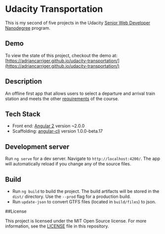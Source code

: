 # Udacity Transportation

This is my second of five projects in the Udacity [Senior Web Developer Nanodegree](https://www.udacity.com/course/senior-web-developer-nanodegree--nd802) program.

## Demo

To view the state of this project, checkout the demo at: [https://adriancarriger.github.io/udacity-transportation/](https://adriancarriger.github.io/udacity-transportation/)

## Description

An offline first app that allows users to select a departure and arrival train station and meets the other [requirements](REQUIREMENTS.md) of the course.

## Tech Stack

* Front end: [Angular 2](https://github.com/angular/angular) version ~2.0.0
* Scaffolding: [angular-cli](https://github.com/angular/angular-cli) version 1.0.0-beta.17

## Development server

Run `ng serve` for a dev server. Navigate to `http://localhost:4200/`. The app will automatically reload if you change any of the source files.

## Build

* Run `ng build` to build the project. The build artifacts will be stored in the `dist/` directory. Use the `--prod` flag for a production build.
* Run `update-json` to convert GTFS files (located in `build/files`) to json.

##License

This project is licensed under the MIT Open Source license. For more information, see the [LICENSE](LICENSE) file in this repository.